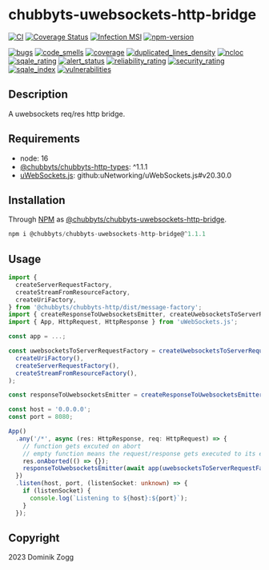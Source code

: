 # chubbyts-uwebsockets-http-bridge

[![CI](https://github.com/chubbyts/chubbyts-uwebsockets-http-bridge/workflows/CI/badge.svg?branch=master)](https://github.com/chubbyts/chubbyts-uwebsockets-http-bridge/actions?query=workflow%3ACI)
[![Coverage Status](https://coveralls.io/repos/github/chubbyts/chubbyts-uwebsockets-http-bridge/badge.svg?branch=master)](https://coveralls.io/github/chubbyts/chubbyts-uwebsockets-http-bridge?branch=master)
[![Infection MSI](https://badge.stryker-mutator.io/github.com/chubbyts/chubbyts-uwebsockets-http-bridge/master)](https://dashboard.stryker-mutator.io/reports/github.com/chubbyts/chubbyts-uwebsockets-http-bridge/master)
[![npm-version](https://img.shields.io/npm/v/@chubbyts/chubbyts-uwebsockets-http-bridge.svg)](https://www.npmjs.com/package/@chubbyts/chubbyts-uwebsockets-http-bridge)

[![bugs](https://sonarcloud.io/api/project_badges/measure?project=chubbyts_chubbyts-uwebsockets-http-bridge&metric=bugs)](https://sonarcloud.io/dashboard?id=chubbyts_chubbyts-uwebsockets-http-bridge)
[![code_smells](https://sonarcloud.io/api/project_badges/measure?project=chubbyts_chubbyts-uwebsockets-http-bridge&metric=code_smells)](https://sonarcloud.io/dashboard?id=chubbyts_chubbyts-uwebsockets-http-bridge)
[![coverage](https://sonarcloud.io/api/project_badges/measure?project=chubbyts_chubbyts-uwebsockets-http-bridge&metric=coverage)](https://sonarcloud.io/dashboard?id=chubbyts_chubbyts-uwebsockets-http-bridge)
[![duplicated_lines_density](https://sonarcloud.io/api/project_badges/measure?project=chubbyts_chubbyts-uwebsockets-http-bridge&metric=duplicated_lines_density)](https://sonarcloud.io/dashboard?id=chubbyts_chubbyts-uwebsockets-http-bridge)
[![ncloc](https://sonarcloud.io/api/project_badges/measure?project=chubbyts_chubbyts-uwebsockets-http-bridge&metric=ncloc)](https://sonarcloud.io/dashboard?id=chubbyts_chubbyts-uwebsockets-http-bridge)
[![sqale_rating](https://sonarcloud.io/api/project_badges/measure?project=chubbyts_chubbyts-uwebsockets-http-bridge&metric=sqale_rating)](https://sonarcloud.io/dashboard?id=chubbyts_chubbyts-uwebsockets-http-bridge)
[![alert_status](https://sonarcloud.io/api/project_badges/measure?project=chubbyts_chubbyts-uwebsockets-http-bridge&metric=alert_status)](https://sonarcloud.io/dashboard?id=chubbyts_chubbyts-uwebsockets-http-bridge)
[![reliability_rating](https://sonarcloud.io/api/project_badges/measure?project=chubbyts_chubbyts-uwebsockets-http-bridge&metric=reliability_rating)](https://sonarcloud.io/dashboard?id=chubbyts_chubbyts-uwebsockets-http-bridge)
[![security_rating](https://sonarcloud.io/api/project_badges/measure?project=chubbyts_chubbyts-uwebsockets-http-bridge&metric=security_rating)](https://sonarcloud.io/dashboard?id=chubbyts_chubbyts-uwebsockets-http-bridge)
[![sqale_index](https://sonarcloud.io/api/project_badges/measure?project=chubbyts_chubbyts-uwebsockets-http-bridge&metric=sqale_index)](https://sonarcloud.io/dashboard?id=chubbyts_chubbyts-uwebsockets-http-bridge)
[![vulnerabilities](https://sonarcloud.io/api/project_badges/measure?project=chubbyts_chubbyts-uwebsockets-http-bridge&metric=vulnerabilities)](https://sonarcloud.io/dashboard?id=chubbyts_chubbyts-uwebsockets-http-bridge)

## Description

A uwebsockets req/res http bridge.

## Requirements

 * node: 16
 * [@chubbyts/chubbyts-http-types][2]: ^1.1.1
 * [uWebSockets.js][3]: github:uNetworking/uWebSockets.js#v20.30.0

## Installation

Through [NPM](https://www.npmjs.com) as [@chubbyts/chubbyts-uwebsockets-http-bridge][1].

```ts
npm i @chubbyts/chubbyts-uwebsockets-http-bridge@^1.1.1
```

## Usage

```ts
import {
  createServerRequestFactory,
  createStreamFromResourceFactory,
  createUriFactory,
} from '@chubbyts/chubbyts-http/dist/message-factory';
import { createResponseToUwebsocketsEmitter, createUwebsocketsToServerRequestFactory } from '@chubbyts/chubbyts-uwebsockets-http-bridge/dist/uwebsocket-http';
import { App, HttpRequest, HttpResponse } from 'uWebSockets.js';

const app = ...;

const uwebsocketsToServerRequestFactory = createUwebsocketsToServerRequestFactory(
  createUriFactory(),
  createServerRequestFactory(),
  createStreamFromResourceFactory(),
);

const responseToUwebsocketsEmitter = createResponseToUwebsocketsEmitter();

const host = '0.0.0.0';
const port = 8080;

App()
  .any('/*', async (res: HttpResponse, req: HttpRequest) => {
    // function gets excuted on abort
    // empty function means the request/response gets executed to its end
    res.onAborted(() => {});
    responseToUwebsocketsEmitter(await app(uwebsocketsToServerRequestFactory(req, res)), res);
  })
  .listen(host, port, (listenSocket: unknown) => {
    if (listenSocket) {
      console.log(`Listening to ${host}:${port}`);
    }
  });
```

## Copyright

2023 Dominik Zogg

[1]: https://www.npmjs.com/package/@chubbyts/chubbyts-uwebsockets-http-bridge
[2]: https://www.npmjs.com/package/@chubbyts/chubbyts-http-types
[3]: https://github.com/uNetworking/uWebSockets.js
